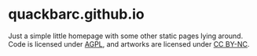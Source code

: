
# quackbarc.github.io

Just a simple little homepage with some other static pages lying around.
Code is licensed under [AGPL](https://www.gnu.org/licenses/agpl-3.0.en.html),
and artworks are licensed under [CC BY-NC](https://creativecommons.org/licenses/by-nc/4.0).
